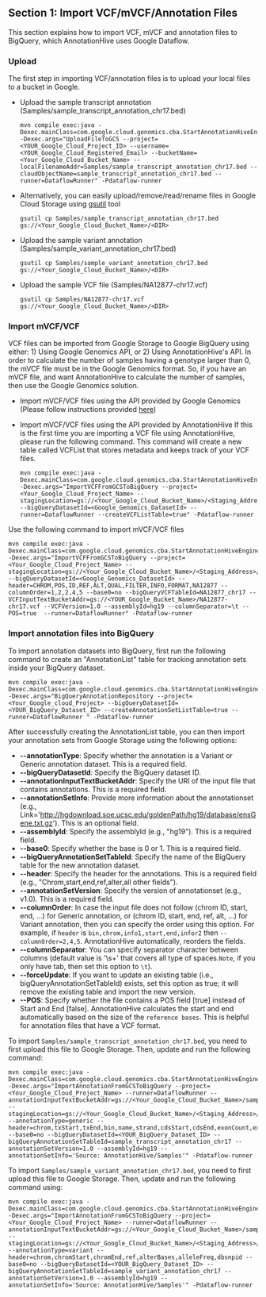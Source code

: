 ## Section 1: Import VCF/mVCF/Annotation Files
This section explains how to import VCF, mVCF and annotation files to BigQuery, which AnnotationHive uses Google Dataflow.


### Upload ###
The first step in importing VCF/annotation files is to upload your local files to a bucket in Google.


* Upload the sample transcript annotation (Samples/sample_transcript_annotation_chr17.bed)
 
   ```
   mvn compile exec:java -Dexec.mainClass=com.google.cloud.genomics.cba.StartAnnotationHiveEngine -Dexec.args="UploadFileToGCS --project=<YOUR_Google_Cloud_Project_ID> --username=<YOUR_Google_Cloud_Registered_Email> --bucketName=<Your_Google_Cloud_Bucket_Name> --localFilenameAddr=Samples/sample_transcript_annotation_chr17.bed --cloudObjectName=sample_transcript_annotation_chr17.bed --runner=DataflowRunner" -Pdataflow-runner
   ```

* Alternatively, you can easily upload/remove/read/rename files in Google Cloud Storage using [gsutil](https://cloud.google.com/storage/docs/gsutil) tool 

   ```
   gsutil cp Samples/sample_transcript_annotation_chr17.bed gs://<Your_Google_Cloud_Bucket_Name>/<DIR>
   ```

* Upload the sample variant annotation (Samples/sample_variant_annotation_chr17.bed)

   ```
   gsutil cp Samples/sample_variant_annotation_chr17.bed gs://<Your_Google_Cloud_Bucket_Name>/<DIR>
   ``` 

* Upload the sample VCF file (Samples/NA12877-chr17.vcf)

   ```
   gsutil cp Samples/NA12877-chr17.vcf gs://<Your_Google_Cloud_Bucket_Name>/<DIR>
   ``` 

### Import mVCF/VCF ###

VCF files can be imported from Google Storage to Google BigQuery using either: 1) Using Google Genomics API, or 2) Using AnnotationHive's API. In order to calculate the number of samples having a genotype larger than 0, the mVCF file must be in 
the Google Genomics format. So, if you have an mVCF file, and want AnnotationHive to calculate the number of samples, then use the Google Genomics solution.

* Import mVCF/VCF files using the API provided by Google Genomics (Please follow instructions provided [here](https://cloud.google.com/genomics/docs/how-tos/load-variants))
* Import mVCF/VCF files using the API provided by AnnotationHive 
If this is the first time you are importing a VCF file using AnnotationHive, please run the following command. This command will create a new table called VCFList that stores metadata and keeps track of your VCF files.

   ```
   mvn compile exec:java -Dexec.mainClass=com.google.cloud.genomics.cba.StartAnnotationHiveEngine -Dexec.args="ImportVCFFromGCSToBigQuery --project=<Your_Google_Cloud_Project_Name> --stagingLocation=gs://<Your_Google_Cloud_Bucket_Name>/<Staging_Address>/  --bigQueryDatasetId=<Google_Genomics_DatasetId> --runner=DataflowRunner --createVCFListTable=true" -Pdataflow-runner
   ```

Use the following command to import mVCF/VCF files
```
mvn compile exec:java -Dexec.mainClass=com.google.cloud.genomics.cba.StartAnnotationHiveEngine -Dexec.args="ImportVCFFromGCSToBigQuery --project=<Your_Google_Cloud_Project_Name> --stagingLocation=gs://<Your_Google_Cloud_Bucket_Name>/<Staging_Address>/  --bigQueryDatasetId=<Google_Genomics_DatasetId> --header=CHROM,POS,ID,REF,ALT,QUAL,FILTER,INFO,FORMAT,NA12877 --columnOrder=1,2,2,4,5 --base0=no --bigQueryVCFTableId=NA12877_chr17 --VCFInputTextBucketAddr=gs://<YOUR_Google_Bucket_Name>/NA12877-chr17.vcf --VCFVersion=1.0 --assemblyId=hg19 --columnSeparator=\t --POS=true  --runner=DataflowRunner" -Pdataflow-runner
``` 

### Import annotation files into BigQuery ###

To import annotation datasets into BigQuery, first run the following command to create an "AnnotationList" table for tracking annotation sets inside your BigQuery dataset.

   ```
   mvn compile exec:java -Dexec.mainClass=com.google.cloud.genomics.cba.StartAnnotationHiveEngine -Dexec.args="BigQueryAnnotationRepository --project=<Your_Google_cloud_Project> --bigQueryDatasetId=<YOUR_BigQuery_Dataset_ID> --createAnnotationSetListTable=true --runner=DataflowRunner " -Pdataflow-runner
   ```

After successfully creating the AnnotationList table, you can then import your annotation sets from Google Storage using the following options:

* **--annotationType**: Specify whether the annotation is a Variant or Generic annotation dataset. This is a required field. 
* **--bigQueryDatasetId**: Specify the BigQuery dataset ID. 
* **--annotationInputTextBucketAddr**: Specify the URI of the input file that contains annotations. This is a required field.
* **--annotationSetInfo**: Provide more information about the annotationset (e.g., Link='http://hgdownload.soe.ucsc.edu/goldenPath/hg19/database/ensGene.txt.gz'). This is an optional field.
* **--assemblyId**: Specify the assemblyId (e.g., "hg19"). This is a required field.
* **--base0**: Specify whether the base is 0 or 1. This is a required field. 
* **--bigQueryAnnotationSetTableId**: Specify the name of the BigQuery table for the new annotation dataset. 
* **--header**: Specify the header for the annotations. This is a required field (e.g., "Chrom,start,end,ref,alter,all other fields"). 
* **--annotationSetVersion**: Specify the version of annotationset (e.g., v1.0). This is a required field. 
* **--columnOrder**: In case the input file does not follow (chrom ID, start, end, ...) for Generic annotation, or (chrom ID, start, end, ref, alt, ...) for Variant annotation, then you can specify the order using this option. For example, if `header` is `bin,chrom,info1,start,end,infor2` then `--columnOrder=2,4,5`. AnnotationHive automatically, reorders the fields.    
* **--columnSeparator**: You can specify separator character between columns (default value is '\\s+' that covers all type of spaces.`Note`, if you only have tab, then set this option to `\t`).
* **--forceUpdate**: If you want to update an existing table (i.e., bigQueryAnnotationSetTableId) exists, set this option as true; it will remove the existing table and import the new version.
* **--POS**: Specify whether the file contains a POS field [true] instead of Start and End [false]. AnnotationHive calculates the start and end automatically based on the size of the `reference bases`. This is helpful for annotation files that have a VCF format.

To import `Samples/sample_transcript_annotation_chr17.bed`, you need to first upload this file to Google Storage. Then, update and run the following command:
   ```
   mvn compile exec:java -Dexec.mainClass=com.google.cloud.genomics.cba.StartAnnotationHiveEngine -Dexec.args="ImportAnnotationFromGCSToBigQuery --project=<Your_Google_Cloud_Project_Name> --runner=DataflowRunner --annotationInputTextBucketAddr=gs://<Your_Google_Cloud_Bucket_Name>/sample_transcript_annotation_chr17.bed --stagingLocation=gs://<Your_Google_Cloud_Bucket_Name>/<Staging_Address>/ --annotationType=generic --header=chrom,txStart,txEnd,bin,name,strand,cdsStart,cdsEnd,exonCount,exonStarts,exonEnds,score,name2,cdsStartStat,cdsEndStat,exonFrames --base0=no --bigQueryDatasetId=<YOUR_BigQuery_Dataset_ID> --bigQueryAnnotationSetTableId=sample_transcript_annotation_chr17 --annotationSetVersion=1.0 --assemblyId=hg19 --annotationSetInfo='Source: AnnotationHive/Samples'" -Pdataflow-runner
   ```
To import `Samples/sample_variant_annotation_chr17.bed`, you need to first upload this file to Google Storage. Then, update and run the following command using:

   ```
   mvn compile exec:java -Dexec.mainClass=com.google.cloud.genomics.cba.StartAnnotationHiveEngine -Dexec.args="ImportAnnotationFromGCSToBigQuery --project=<Your_Google_Cloud_Project_Name> --runner=DataflowRunner --annotationInputTextBucketAddr=gs://<Your_Google_Cloud_Bucket_Name>/sample_variant_annotation_chr17.bed --stagingLocation=gs://<Your_Google_Cloud_Bucket_Name>/<Staging_Address>/ --annotationType=variant --header=chrom,chromStart,chromEnd,ref,alterBases,alleleFreq,dbsnpid --base0=no --bigQueryDatasetId=<YOUR_BigQuery_Dataset_ID> --bigQueryAnnotationSetTableId=sample_variant_annotation_chr17 --annotationSetVersion=1.0 --assemblyId=hg19 --annotationSetInfo='Source: AnnotationHive/Samples'" -Pdataflow-runner
   ```

 

<!--- * Note: After submitting the following command for importing VCF and annotation files, make sure to record the "id" value corresponding to each variant or annotation set. These will be needed to submit the "Annotate Variants" job(s) and are not easily gotten, otherwise. If you do need to find them see the following search resources: https://cloud.google.com/genomics/v1beta2/reference/annotationSets/search, https://cloud.google.com/genomics/v1beta2/reference/variantsets/search.

   ```
   mvn compile exec:java -Dexec.mainClass=com.google.cloud.genomics.cba.StartAnnotationHiveEngine -Dexec.args="ImportVCFFromGCSToGG --datasetId=<Your_Google_GEnomics_DatasetId> --URIs=gs://<YOUR_Google_Bucket_Name>/NA12877-chr17.vcf --variantSetName=NA12877-chr17 --runner=DataflowRunner" -Pdataflow-runner
   ``` 

* Note: Before running any of the below dataflow jobs, make sure that your files in the cloud bucket have the reqired access permissions (i.e., cloudservices.gserviceaccount.com, and compute@developer.gserviceaccount.com). Also, make sure the the Genomics API has been enabled in the Google API Manager Dashboard: https://console.developers.google.com/apis/api/genomics/.

   ```
   mvn compile exec:java -Dexec.mainClass=com.google.cloud.genomics.cba.StartAnnotationHiveEngine -Dexec.args="ImportAnnotationFromGCSToGG --datasetId=<Google_Genomics_DatasetId> --annotationSetName=sample_variant_annotation_chr17 --annotationReferenceSetId=EMWV_ZfLxrDY-wE --annotationInputTextBucketAddr=gs://<Your_Google_Cloud_Bucket_Name>/sample_variant_annotation_chr17.bed --runner=DataflowRunner --project=<Your_Google_Cloud_Project_Name> --stagingLocation=gs://<Your_Google_Cloud_Bucket_Name>/<Staging_Address>/ --numWorkers=4 --type=VARIANT --header=chrom,chromStart,chromEnd,ref,alterBases,alleleFreq,dbsnpid --base0=no" -Pdataflow-runner
   ```

   ```
   mvn compile exec:java -Dexec.mainClass=com.google.cloud.genomics.cba.StartAnnotationHiveEngine -Dexec.args="ImportAnnotationFromGCSToGG --datasetId=<Google_Genomics_DatasetId> --annotationSetName=sample_transcript_annotation_chr17.bed --annotationReferenceSetId=EMWV_ZfLxrDY-wE --annotationInputTextBucketAddr=gs://<Your_Google_Cloud_Bucket_Name>/sample_transcript_annotation_chr17.bed --runner=DataflowRunner --project=<Your_Google_Cloud_Project_Name> --stagingLocation=gs://<Your_Google_Cloud_Bucket_Name>/<Staging_Address>/ --numWorkers=4 --type=Generic --base0=no --header=chrom,txStart,txEnd,bin,name,strand,cdsStart,cdsEnd,exonCount,exonStarts,exonEnds,score,name2,cdsStartStat,cdsEndStat,exonFrames" -Pdataflow-runner
   ```

   ```
   mvn compile exec:java -Dexec.mainClass=com.google.cloud.genomics.cba.StartAnnotationHiveEngine -Dexec.args="ImportAnnotationFromGCSToBigQuery --project=<Your_Google_Cloud_Project_Name> --runner=DataflowRunner --numWorkers=4 --annotationInputTextBucketAddr=gs://<Your_Google_Cloud_Bucket_Name>/sample_variant_annotation_chr17.bed --stagingLocation=gs://<Your_Google_Cloud_Bucket_Name>/<Staging_Address>/ --annotationType=variant --header=chrom,chromStart,chromEnd,ref,alterBases,alleleFreq,dbsnpid --base0=no --bigQueryDatasetId=<YOUR_BigQuery_Dataset_ID> --bigQueryAnnotationSetTableId=sample_variant_annotation_chr17.bed --annotationSetVersion=1.0 --assemblyId=hg19 --annotationSetInfo='Link=..., Date=DD-MM-YYYY'" -Pdataflow-runner
   ```


 --->


